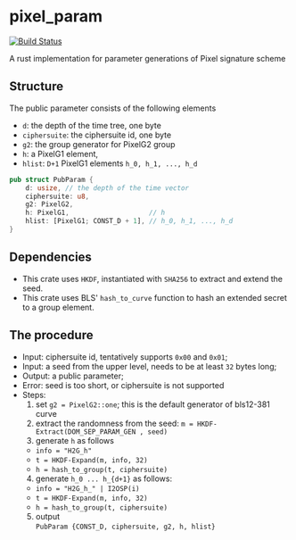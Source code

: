 # pixel_param
[![Build Status](https://travis-ci.com/algorand/pixel_param.svg?token=cs332z4omsgc9ykLW8pu&branch=master)](https://travis-ci.com/algorand/pixel_param)


A rust implementation for parameter generations of Pixel signature scheme

## Structure
The public parameter consists of the following elements
* `d`: the depth of the time tree, one byte
* `ciphersuite`: the ciphersuite id, one byte
* `g2`: the group generator for PixelG2 group
* `h`: a PixelG1 element,
* `hlist`: `D+1` PixelG1 elements `h_0, h_1, ..., h_d`

``` Rust
pub struct PubParam {
    d: usize, // the depth of the time vector
    ciphersuite: u8,
    g2: PixelG2,
    h: PixelG1,                    // h
    hlist: [PixelG1; CONST_D + 1], // h_0, h_1, ..., h_d
}
```
## Dependencies
* This crate uses `HKDF`, instantiated with `SHA256` to extract and
extend the seed.
* This crate uses BLS' `hash_to_curve` function to hash an extended secret
to a group element.

## The procedure
* Input: ciphersuite id, tentatively supports `0x00` and `0x01`;
* Input: a seed from the upper level, needs to be at least `32` bytes long;
* Output: a public parameter;
* Error: seed is too short, or ciphersuite is not supported
* Steps:
  1. set `g2 = PixelG2::one`; this is the default generator of bls12-381 curve
  2. extract the randomness from the seed:
  `m = HKDF-Extract(DOM_SEP_PARAM_GEN , seed)`
  3. generate `h` as follows
    * `info = "H2G_h"`
    * `t = HKDF-Expand(m, info, 32)`
    * `h = hash_to_group(t, ciphersuite)`
  4. generate `h_0 ... h_{d+1}` as follows:
    * `info = "H2G_h_" | I2OSP(i)`
    * `t = HKDF-Expand(m, info, 32)`
    * `h = hash_to_group(t, ciphersuite)`
  5. output   
  `PubParam {CONST_D, ciphersuite, g2, h, hlist}`

